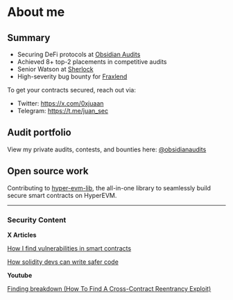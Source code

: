 # About me

## Summary
- Securing DeFi protocols at [Obsidian Audits](https://x.com/ObsidianAudits)
- Achieved 8+ top-2 placements in competitive audits
- Senior Watson at [Sherlock](https://sherlock.xyz/)
- High-severity bug bounty for [Fraxlend](https://mirror.xyz/0x22ce3c4ce1EC532437209efA79d05CD294651ec3/M6vD6XshTuZc53DFm0chQwYD15fxQ29G1mbxNi9ZLwU)

To get your contracts secured, reach out via:
- Twitter: https://x.com/0xjuaan
- Telegram: https://t.me/juan_sec

## Audit portfolio

View my private audits, contests, and bounties here: [@obsidianaudits](https://github.com/ObsidianAudits/audits)

## Open source work
Contributing to [hyper-evm-lib](https://github.com/hyperliquid-dev/hyper-evm-lib), the all-in-one library to seamlessly build secure smart contracts on HyperEVM.

------

### Security Content

**X Articles**

[How I find vulnerabilities in smart contracts
](https://x.com/0xjuaan/status/1806696969223745714)

[How solidity devs can write safer code
](https://x.com/0xjuaan/status/1804411620992651701)

**Youtube**

[Finding breakdown (How To Find A Cross-Contract Reentrancy Exploit)](https://www.youtube.com/watch?v=UN_LGT_5uDE)
